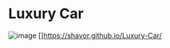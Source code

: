 # Luxury Car
![image](https://github.com/Shavor/Luxury-Car/assets/121760509/0ee716d0-e780-41b7-96c7-b400df89f8d0)
[]https://shavor.github.io/Luxury-Car/
